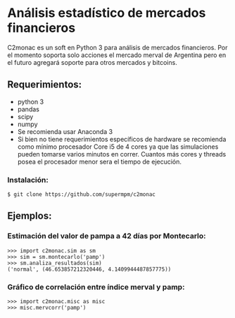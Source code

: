 # Análisis estadístico de mercados financieros

C2monac es un soft en Python 3 para análisis de mercados financieros. Por el momento soporta solo acciones el mercado merval de Argentina pero en el futuro agregará soporte para otros mercados y bitcoins.

## Requerimientos:

- python 3
- pandas
- scipy
- numpy
- Se recomienda usar Anaconda 3
- Si bien no tiene requerimientos específicos de hardware se recomienda como mínimo procesador Core i5 de 4 cores ya que las simulaciones pueden tomarse varios minutos en correr. Cuantos más cores y threads posea el procesador menor sera el tiempo de ejecución.



### Instalación:

```
$ git clone https://github.com/supermpm/c2monac
```

## Ejemplos:

### Estimación del valor de pampa a 42 días por Montecarlo:

```
>>> import c2monac.sim as sm
>>> sim = sm.montecarlo('pamp')
>>> sm.analiza_resultados(sim)
('normal', (46.653857212320446, 4.1409944487857775))
```

### Gráfico de correlación entre índice merval y pamp:

```
>>> import c2monac.misc as misc
>>> misc.mervcorr('pamp')
```
